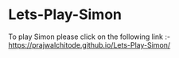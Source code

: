 # Lets-Play-Simon
To play Simon please click on the following link :-
https://prajwalchitode.github.io/Lets-Play-Simon/
